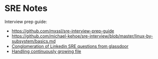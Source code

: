# SRE Notes

Interview prep guide:

- https://github.com/mxssl/sre-interview-prep-guide
- https://github.com/michael-kehoe/sre-interview/blob/master/linux-by-subsystem/basics.md
- [Conglomeration of Linkedin SRE questions from glassdoor](https://github.com/krishnaramb/FB_Prep/wiki/linkedin)
- [Handling continuously growing file](https://medium.com/@aliasav/how-follow-a-file-in-python-tail-f-in-python-bca026a901cf)
